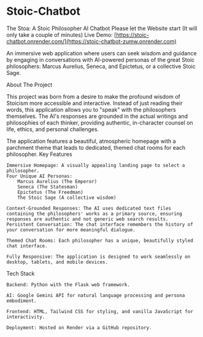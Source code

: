 ﻿# Stoic-Chatbot
The Stoa: A Stoic Philosopher AI Chatbot
Please let the Website start (It will only take a couple of minutes)
Live Demo: [https://stoic-chatbot.onrender.com/](https://stoic-chatbot-zumw.onrender.com)


An immersive web application where users can seek wisdom and guidance by engaging in conversations with AI-powered personas of the great Stoic philosophers: Marcus Aurelius, Seneca, and Epictetus, or a collective Stoic Sage.

About The Project

This project was born from a desire to make the profound wisdom of Stoicism more accessible and interactive. Instead of just reading their words, this application allows you to "speak" with the philosophers themselves. The AI's responses are grounded in the actual writings and philosophies of each thinker, providing authentic, in-character counsel on life, ethics, and personal challenges.

The application features a beautiful, atmospheric homepage with a parchment theme that leads to dedicated, themed chat rooms for each philosopher.
Key Features

    Immersive Homepage: A visually appealing landing page to select a philosopher.
    Four Unique AI Personas:
        Marcus Aurelius (The Emperor)
        Seneca (The Statesman)
        Epictetus (The Freedman)
        The Stoic Sage (A collective wisdom)

    Context-Grounded Responses: The AI uses dedicated text files containing the philosophers' works as a primary source, ensuring responses are authentic and not generic web search results.
    Persistent Conversation: The chat interface remembers the history of your conversation for more meaningful dialogue.

    Themed Chat Rooms: Each philosopher has a unique, beautifully styled chat interface.

    Fully Responsive: The application is designed to work seamlessly on desktop, tablets, and mobile devices.

Tech Stack

    Backend: Python with the Flask web framework.

    AI: Google Gemini API for natural language processing and persona embodiment.

    Frontend: HTML, Tailwind CSS for styling, and vanilla JavaScript for interactivity.

    Deployment: Hosted on Render via a GitHub repository.


